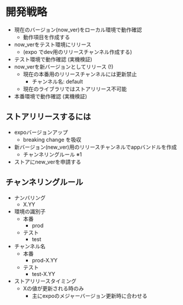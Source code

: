 # 開発戦略

- 現在のバージョン(now_ver)をローカル環境で動作確認
  - 動作項目を作成する
- now_verをテスト環境にリリース
  - (expo でdev用のリリースチャンネル作成する)
- テスト環境で動作確認 (実機検証)
- now_verを新バージョンとしてリリース (!)
  - 現在の本番用のリリースチャンネルには更新禁止
    - チャンネル名: default
  - 現在のライブラリではストアリリース不可能
- 本番環境で動作確認 (実機検証)

## ストアリリースするには

- expoバージョンアップ
  - breaking change を吸収
- 新バージョン(new_ver)用のリリースチャンネルでappバンドルを作成
  - チャンネリングルール ※1
- ストアにnew_verを申請する


## チャンネリングルール
- ナンバリング
  - X.YY
- 環境の識別子
  - 本番
    - prod
  - テスト
    - test
- チャンネル名
  - 本番
    - prod-X.YY
  - テスト
    - test-X.YY
- ストアリリースタイミング
  - Xの値が更新される時のみ
    - 主にexpoのメジャーバージョン更新時に合わせる

